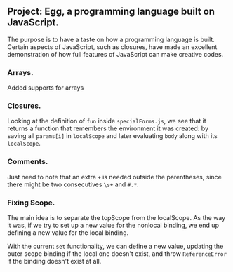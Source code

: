 ## Project: Egg, a programming language built on JavaScript.
The purpose is to have a taste on how a programming language is
built. Certain aspects of JavaScript, such as closures, have
made an excellent demonstration of how full features of JavaScript
can make creative codes.

### Arrays.
Added supports for arrays

### Closures.
Looking at the definition of `fun` inside `specialForms.js`, we see that it returns
a function that remembers the environment it was created: by saving
all `params[i]` in `localScope` and later evaluating `body` along with its `localScope`.

### Comments.
Just need to note that an extra `+` is needed outside the parentheses, since
there might be two consecutives `\s+` and `#.*`.

### Fixing Scope.
The main idea is to separate the topScope from the localScope.
As the way it was, if we try to set up a new value for the
nonlocal binding, we end up defining a new value for the local
binding.

With the current `set` functionality, we can define a new value,
updating the outer scope binding if the local one doesn't exist,
and throw `ReferenceError` if the binding doesn't exist at all.
